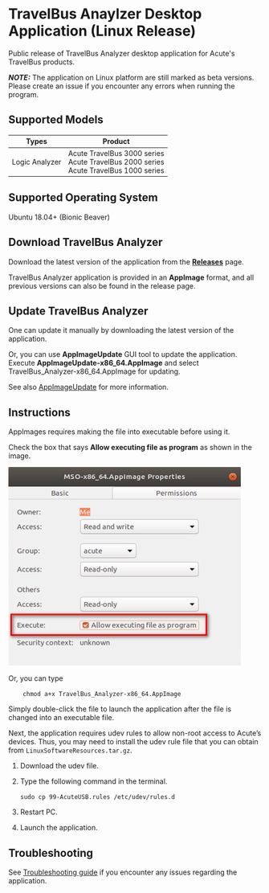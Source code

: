 # TravelBus Anaylzer Desktop Application (Linux Release)

Public release of TravelBus Analyzer desktop application for Acute's TravelBus products.

**_NOTE:_** The application on Linux platform are still marked as beta versions. Please create an issue if you encounter any errors when running the program.

## Supported Models

| Types                        | Product                                       |
| ---------------------------- | --------------------------------------------- |
| Logic Analyzer               | Acute TravelBus 3000 series<br>Acute TravelBus 2000 series<br>Acute TravelBus 1000 series                 |

## Supported Operating System

Ubuntu 18.04+ (Bionic Beaver)

## Download TravelBus Analyzer

Download the latest version of the application from the [**Releases**](https://github.com/acute-technology-inc/tba-release/releases/latest) page.

TravelBus Analyzer application is provided in an **AppImage** format, and all previous versions can also be found in the release page.

## Update TravelBus Analyzer

One can update it manually by downloading the latest version of the application.

Or, you can use **AppImageUpdate** GUI tool to update the application.
Execute **AppImageUpdate-x86_64.AppImage** and select TravelBus_Analyzer-x86_64.AppImage for updating.

See also [AppImageUpdate](https://github.com/AppImageCommunity/AppImageUpdate) for more information.

## Instructions

AppImages requires making the file into executable before using it.

Check the box that says **Allow executing file as program** as shown in the image.

![Demo Image](res/image.png)

Or, you can type

```
    chmod a+x TravelBus_Analyzer-x86_64.AppImage
```

Simply double-click the file to launch the application after the file is changed into an executable file.

Next, the application requires udev rules to allow non-root access to Acute’s
devices. Thus, you may need to install the udev rule file that you can obtain from
`LinuxSoftwareResources.tar.gz`.

1.	Download the udev file.
2.	Type the following command in the terminal.

    ```
    sudo cp 99-AcuteUSB.rules /etc/udev/rules.d
    ```

3.	Restart PC.
4.	Launch the application.

## Troubleshooting

See [Troubleshooting guide](TROUBLESHOOTING.md) if you encounter any issues regarding the application.
